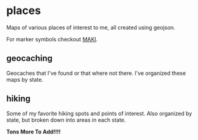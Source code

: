 places
======

Maps of various places of interest to me, all created using geojson.

For marker symbols checkout [MAKI](https://www.mapbox.com/maki/).


geocaching
----------

Geocaches that I've found or that where not there.  I've organized these maps by state.


hiking
------

Some of my favorite hiking spots and points of interest.  Also organized by state, but broken down into areas in each state.

**Tons More To Add!!!!**

<script src="https://embed.github.com/view/geojson/eyeszack/places/blob/master/hiking/arizona/phxmtnpreserve.geojson"></script>